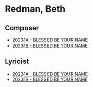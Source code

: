 # Redman, Beth

## Composer

- [20231A - BLESSED BE YOUR NAME](/hymns/20231A.md)
- [20231B - BLESSED BE YOUR NAME](/hymns/20231B.md)

## Lyricist

- [20231A - BLESSED BE YOUR NAME](/hymns/20231A.md)
- [20231B - BLESSED BE YOUR NAME](/hymns/20231B.md)

